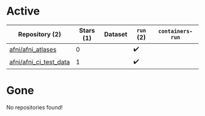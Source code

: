 # Active
| Repository (2) | Stars (1) | Dataset | `run` (2) | `containers-run` |
| --- | --- | --- | --- | --- |
| [afni/afni_atlases](https://github.com/afni/afni_atlases) | 0 |  | :heavy_check_mark: |  |
| [afni/afni_ci_test_data](https://github.com/afni/afni_ci_test_data) | 1 |  | :heavy_check_mark: |  |

# Gone
No repositories found!
